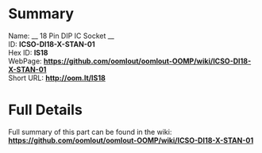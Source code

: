 
Summary
=================
  
Name: __ 18 Pin DIP IC Socket __    
ID: __ICSO-DI18-X-STAN-01__   
Hex ID: __IS18__   
WebPage: __https://github.com/oomlout/oomlout-OOMP/wiki/ICSO-DI18-X-STAN-01__   
Short URL: __http://oom.lt/IS18__   

Full Details
==========================
Full summary of this part can be found in the wiki:   
__https://github.com/oomlout/oomlout-OOMP/wiki/ICSO-DI18-X-STAN-01__    

